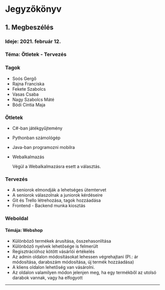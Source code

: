# Jegyzőkönyv

## 1. Megbeszélés
### Ideje: 2021. február 12.
### Téma: Ötletek - Tervezés
### Tagok
- Soós Gergő
- Rajna Franciska
- Fekete Szabolcs
- Vasas Csaba
- Nagy Szabolcs Máté
- Bódi Cintia Maja

### Ötletek
- C#-ban játékgyűjtemény
- Pythonban számológép
- Java-ban programozni mobilra
- Webalkalmazás

  Végül a Webalkalmazásra esett a választás.
  
### Tervezés
- A seniorok elmondják a lehetséges ütemtervet
- A seniorok válaszolnak a juniorok kérdéseire
- Git és Trello létrehozása, tagok hozzáadása
- Frontend - Backend munka kiosztás

### Weboldal
#### Témája: Webshop
- Különböző termékek árusítása, összehasonlítása
- Különböző nyelvek lehetősége is felmerült
- Regisztrációhoz kötött vásárlói értékelés
- Az admin oldalon módosításokat lehessen végrehajtani
(Pl.: ár módosítása, darabszám módosítása, új termék hozzáadása)
- A kliens oldalon lehetőség van vásárolni.
- Az oldalon valamilyen módon jelenjen meg, ha egy termékből az utolsó darabok vannak, vagy ha elfogyott

----------------------------------
